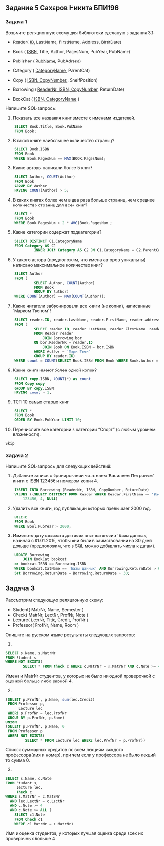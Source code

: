 ## Задание 5 Сахаров Никита БПИ196

### Задача 1

Возьмите реляционную схему для библиотеки сделаную в задании 3.1:

* Reader( <ins>ID</ins>, LastName, FirstName, Address, BirthDate)  <br>
* Book ( <ins>ISBN</ins>, Title, Author, PagesNum, PubYear, PubName)  <br>
* Publisher ( <ins>PubName</ins>, PubAdress)  <br>
* Category ( <ins>CategoryName</ins>, ParentCat)  <br>
* Copy ( <ins>ISBN, CopyNumber</ins>,, ShelfPosition)  <br>

* Borrowing ( <ins>ReaderNr, ISBN, CopyNumber</ins>, ReturnDate)  <br>
* BookCat ( <ins>ISBN, CategoryName</ins> )

Напишите SQL-запросы:

1) Показать все названия книг вместе с именами издателей.

```sql
    SELECT Book.Title, Book.PubName
    FROM Book;
```

2) В какой книге наибольшее количество страниц?

```sql
    SELECT Book.ISBN
    FROM Book
    WHERE Book.PagesNum == MAX(BOOK.PagesNum); 
```

3) Какие авторы написали более 5 книг?

```sql
    SELECT Author, COUNT(Author)
    FROM Book
    GROUP BY Author
    HAVING COUNT(Author) > 5;
```

4) В каких книгах более чем в два раза больше страниц, чем среднее количество страниц для всех книг?

```sql
    SELECT *
    FROM Book
    WHERE Book.PagesNum > 2 * AVG(Book.PagesNum); 
```

5) Какие категории содержат подкатегории?

```sql
    SELECT DISTINCT C1.CategoryName
    FROM Category AS C1
             INNER JOIN Category AS C2 ON C1.CategoryName = C2.ParentCat;
```

6) У какого автора (предположим, что имена авторов уникальны) написано максимальное количество книг?

```sql
    SELECT Author
    FROM (
             SELECT Author, COUNT(Author)
             FROM Book
             GROUP BY Author)
    WHERE COUNT(Author) == MAX(COUNT(Author));
```

7) Какие читатели забронировали все книги (не копии), написанные 'Марком Твеном'?

```sql
    SELECT reader.ID, reader.LastName, reader.FirstName, reader.Address, reader.BirthDate
    FROM (
             SELECT reader.ID, reader.LastName, reader.FirstName, reader.Address, reader.BirthDate, COUNT(*) as count
             FROM Reader reader
                 JOIN Borrowing bor
             ON bor.ReaderNR = reader.ID
                 JOIN Book ON Book.ISBN = bor.ISBN
             WHERE Author = 'Марк Твен'
             GROUP BY reader.ID)
    WHERE count = COUNT(SELECT Book.ISBN FROM Book WHERE Book.Author = 'Марк Твен');
```

8) Какие книги имеют более одной копии?

```sql
    SELECT copy.ISBN, COUNT(*) as count
    FROM Copy copy
    GROUP BY copy.ISBN
    HAVING count > 1;
```

9) ТОП 10 самых старых книг

```sql
    SELECT *
    FROM Book
    ORDER BY Book.PubYear LIMIT 10;
```

10) Перечислите все категории в категории “Спорт” (с любым уровнем вложености).

```Skip```

### Задача 2

Напишите SQL-запросы для следующих действий:

1) Добавьте запись о бронировании читателем ‘Василеем Петровым’ книги с ISBN 123456 и номером копии 4.

```sql
    INSERT INTO Borrowing (ReaderNr, ISBN, CopyNumber, ReturnDate)
    VALUES ((SELECT DISTINCT FROM Reader WHERE Reader.FirstName == 'Василеем' AND Reader.LastName == 'Петровым'),
        123456, 4, NULL)
```

2) Удалить все книги, год публикации которых превышает 2000 год.

```sql
    DELETE
    FROM Book
    WHERE Bool.PubYear > 2000;
```

3) Измените дату возврата для всех книг категории 'Базы данных', начиная с 01.01.2016, чтобы они были в заимствовании на
   30 дней дольше (предположим, что в SQL можно добавлять числа к датам).

```sql
    UPDATE Borrowing
        JOIN BookCat bookcat
    on bookcat.ISBN == Borrowing.ISBN
    WHERE bookcat.CatName == 'Базы данных' AND Borrowing.ReturnDate > 01.01.2016
    Set Borrowing.ReturnDate = Borrowing.ReturnDate + 30;
``` 

## Задача 3

Рассмотрим следующую реляционную схему:

* Student( MatrNr, Name, Semester )
* Check( MatrNr, LectNr, ProfNr, Note )
* Lecture( LectNr, Title, Credit, ProfNr )
* Professor( ProfNr, Name, Room )

Опишите на русском языке результаты следующих запросов:

1.

```sql
SELECT s.Name, s.MatrNr
FROM Student s
WHERE NOT EXISTS(
        SELECT * FROM Check c WHERE c.MatrNr = s.MatrNr AND c.Note >= 4.0);
```

Имена и MatrNr студентов, у которых не было ни одной проверочной с оценкой больше либо равной 4.

2.

```sql
(SELECT p.ProfNr, p.Name, sum(lec.Credit)
 FROM Professor p,
      Lecture lec
 WHERE p.ProfNr = lec.ProfNr
 GROUP BY p.ProfNr, p.Name)
UNION
(SELECT p.ProfNr, p.Name, 0
 FROM Professor p
 WHERE NOT EXISTS(
         SELECT * FROM Lecture lec WHERE lec.ProfNr = p.ProfNr)); 
```

Список суммарных кредитов по всем лекциям каждого профессора(имя и номер), при чем если у профессора не было лекций то
сумма 0.

3.

```sql
SELECT s.Name, c.Note
FROM Student s,
     Lecture lec,
     Check c
WHERE s.MatrNr = c.MatrNr
  AND lec.LectNr = c.LectNr
  AND c.Note >= 4
  AND c.Note >= ALL (
    SELECT c1.Note
    FROM Check c1
    WHERE c1.MatrNr = c.MatrNr) 
```

Имя и оценка студентов, у которых лучшая оценка среди всех их проверочных больше 4.